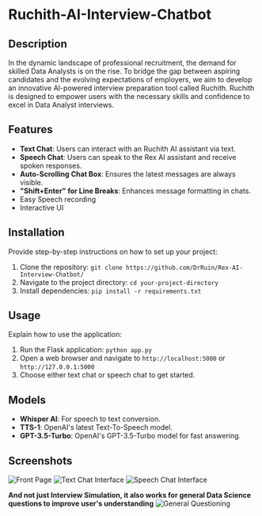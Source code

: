 # Ruchith-AI-Interview-Chatbot

## Description

In the dynamic landscape of professional recruitment, the demand for skilled Data Analysts is on the rise. To bridge the gap between aspiring candidates and the evolving expectations of employers, we aim to develop an innovative AI-powered interview preparation tool called Ruchith. Ruchith is designed to empower users with the necessary skills and confidence to excel in Data Analyst interviews.

## Features

- **Text Chat**: Users can interact with an Ruchith AI assistant via text.
- **Speech Chat**: Users can speak to the Rex AI assistant and receive spoken responses.
- **Auto-Scrolling Chat Box**: Ensures the latest messages are always visible.
- **"Shift+Enter" for Line Breaks**: Enhances message formatting in chats.
- Easy Speech recording
- Interactive UI

## Installation

Provide step-by-step instructions on how to set up your project:

1. Clone the repository: `git clone https://github.com/DrRuin/Rex-AI-Interview-Chatbot/`
2. Navigate to the project directory: `cd your-project-directory`
3. Install dependencies: `pip install -r requirements.txt`

## Usage

Explain how to use the application:

1. Run the Flask application: `python app.py`
2. Open a web browser and navigate to `http://localhost:5000` or `http://127.0.0.1:5000`
3. Choose either text chat or speech chat to get started.

## Models

- **Whisper AI**: For speech to text conversion.
- **TTS-1**: OpenAI's latest Text-To-Speech model.
- **GPT-3.5-Turbo**: OpenAI's GPT-3.5-Turbo model for fast answering.


## Screenshots

![Front Page](https://i.imgur.com/srSLalf.png)
![Text Chat Interface](https://i.imgur.com/0oF5eir.png)
![Speech Chat Interface](https://i.imgur.com/op9crEA.png)

**And not just Interview Simulation, it also works for general Data Science questions to improve user's understanding**
![General Questioning](https://i.imgur.com/Rkosl69.png)

